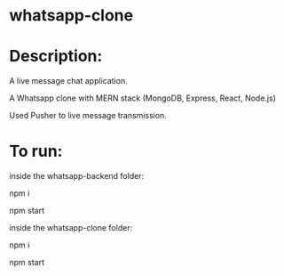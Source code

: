 # whatsapp-clone

# Description:

A live message chat application.

A Whatsapp clone with MERN stack (MongoDB, Express, React, Node.js)

Used Pusher to live message transmission. 





# To run:

inside the whatsapp-backend folder:

npm i

npm start

inside the whatsapp-clone folder:

npm i 

npm start
